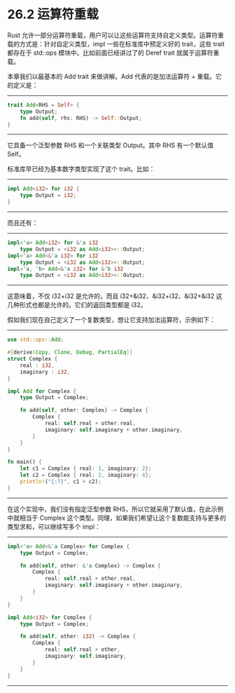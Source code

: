 # 26.2 运算符重载

Rust 允许一部分运算符重载，用户可以让这些运算符支持自定义类型。运算符重载的方式是：针对自定义类型，impl 一些在标准库中预定义好的 trait，这些 trait 都存在于 std::ops 模块中。比如前面已经讲过了的 Deref trait 就属于运算符重载。

本章我们以最基本的 Add trait 来做讲解。Add 代表的是加法运算符 + 重载。它的定义是：

---

```rust
trait Add<RHS = Self> {
    type Output;
    fn add(self, rhs: RHS) -> Self::Output;
}
```

---

它具备一个泛型参数 RHS 和一个关联类型 Output。其中 RHS 有一个默认值 Self。

标准库早已经为基本数字类型实现了这个 trait。比如：

---

```rust
impl Add<i32> for i32 {
    type Output = i32;
}
```

---

而且还有：

---

```rust
impl<'a> Add<i32> for &'a i32
    type Output = <i32 as Add<i32>>::Output;
impl<'a> Add<&'a i32> for i32
    type Output = <i32 as Add<i32>>::Output;
impl<'a, 'b> Add<&'a i32> for &'b i32
    type Output = <i32 as Add<i32>>::Output;
```

---

这意味着，不仅 i32+i32 是允许的，而且 i32+&i32、&i32+i32、&i32+&i32 这几种形式也都是允许的。它们的返回类型都是 i32。

假如我们现在自己定义了一个复数类型，想让它支持加法运算符，示例如下：

---

```rust
use std::ops::Add;

#[derive(Copy, Clone, Debug, PartialEq)]
struct Complex {
    real : i32,
    imaginary : i32,
}

impl Add for Complex {
    type Output = Complex;

    fn add(self, other: Complex) -> Complex {
        Complex {
            real: self.real + other.real,
            imaginary: self.imaginary + other.imaginary,
        }
    }
}

fn main() {
    let c1 = Complex { real: 1, imaginary: 2};
    let c2 = Complex { real: 2, imaginary: 4};
    println!("{:?}", c1 + c2);
}
```

---

在这个实现中，我们没有指定泛型参数 RHS，所以它就采用了默认值，在此示例中就相当于 Complex 这个类型。同理，如果我们希望让这个复数能支持与更多的类型求和，可以继续写多个 impl：

---

```rust
impl<'a> Add<&'a Complex> for Complex {
    type Output = Complex;

    fn add(self, other: &'a Complex) -> Complex {
        Complex {
            real: self.real + other.real,
            imaginary: self.imaginary + other.imaginary,
        }
    }
}

impl Add<i32> for Complex {
    type Output = Complex;

    fn add(self, other: i32) -> Complex {
        Complex {
            real: self.real + other,
            imaginary: self.imaginary,
        }
    }
}
```

---
